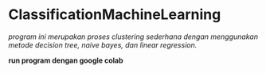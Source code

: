 # ClassificationMachineLearning
*program ini merupakan proses clustering sederhana dengan menggunakan metode decision tree, naive bayes, dan linear regression.*


**run program dengan google colab**

